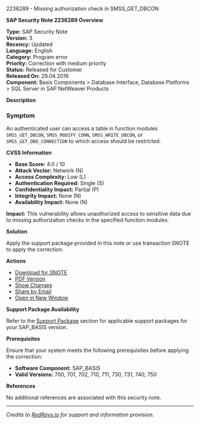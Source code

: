 2236289 - Missing authorization check in SMSS_GET_DBCON

**SAP Security Note 2236289 Overview**

**Type:** SAP Security Note  
**Version:** 3  
**Recency:** Updated  
**Language:** English  
**Category:** Program error  
**Priority:** Correction with medium priority  
**Status:** Released for Customer  
**Released On:** 29.04.2016  
**Component:** Basis Components > Database Interface, Database Platforms > SQL Server in SAP NetWeaver Products

**Description**

### Symptom

An authenticated user can access a table in function modules `SMSS_GET_DBCON`, `SMSS_MODIFY_CONN`, `SMSS_WRITE_DBCON`, or `SMSS_GET_DBO_CONNECTION` to which access should be restricted.

**CVSS Information**

- **Base Score:** 4.0 / 10
- **Attack Vector:** Network (N)
- **Access Complexity:** Low (L)
- **Authentication Required:** Single (S)
- **Confidentiality Impact:** Partial (P)
- **Integrity Impact:** None (N)
- **Availability Impact:** None (N)

**Impact:** This vulnerability allows unauthorized access to sensitive data due to missing authorization checks in the specified function modules.

**Solution**

Apply the support package provided in this note or use transaction SNOTE to apply the correction.

**Actions**

- [Download for SNOTE](https://notesdownloads.sap.com/note/0040000013222302017)
- [PDF Version](https://userapps.support.sap.com/sap/support/sfm/notes/print/0002236289?language=en-US&token=FB892B372D5FCBCB625D65B1FAF2A920)
- [Show Changes](https://me.sap.com/notesLatestChanges/0002236289/E/diff)
- [Share by Email](#)
- [Open in New Window](#)

**Support Package Availability**

Refer to the [Support Package](https://me.sap.com/supportpackage/SAPKB70218) section for applicable support packages for your SAP_BASIS version.

**Prerequisites**

Ensure that your system meets the following prerequisites before applying the correction:

- **Software Component:** SAP_BASIS
- **Valid Versions:** 700, 701, 702, 710, 711, 730, 731, 740, 750

**References**

No additional references are associated with this security note.

---

*Credits to [RedRays.io](https://redrays.io) for support and information provision.*